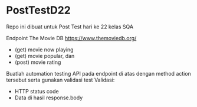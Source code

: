 # PostTestD22
Repo ini dibuat untuk Post Test hari ke 22 kelas SQA

Endpoint The Movie DB 
https://www.themoviedb.org/
- (get) movie now playing
- (get) movie popular, dan
- (post) movie rating

Buatlah automation testing API pada endpoint di atas dengan method action tersebut serta gunakan validasi test
Validasi:
- HTTP status code
- Data di hasil response.body
